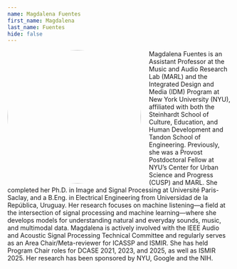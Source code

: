 ```yaml
---
name: Magdalena Fuentes
first_name: Magdalena
last_name: Fuentes
hide: false
---
```


<img src="../../assets/headshots/magda.jpg" align="left" style="padding-right:15px; height:300px; width:300px; border-radius:50%;"/>


Magdalena Fuentes is an Assistant Professor at the Music and Audio Research Lab
(MARL) and the Integrated Design and Media (IDM) Program at New York University
(NYU), affiliated with both the Steinhardt School of Culture, Education, and
Human Development and Tandon School of Engineering. Previously, she was a
Provost Postdoctoral Fellow at NYU’s Center for Urban Science and Progress
(CUSP) and MARL. She completed her Ph.D. in Image and Signal Processing at
Université Paris-Saclay, and a B.Eng. in Electrical Engineering from Universidad
de la República, Uruguay. Her research focuses on machine listening—a field at
the intersection of signal processing and machine learning—where she develops
models for understanding natural and everyday sounds, music, and multimodal
data. Magdalena is actively involved with the IEEE Audio and Acoustic Signal
Processing Technical Committee and regularly serves as an Area
Chair/Meta-reviewer for ICASSP and ISMIR. She has held Program Chair roles for
DCASE 2021, 2023, and 2025, as well as ISMIR 2025. Her research has been
sponsored by NYU, Google and the NIH.
